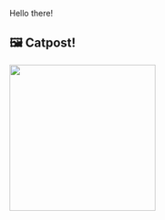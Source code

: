 Hello there!



## 🖼️ Catpost!

<sub>
    <img src="https://cdn2.thecatapi.com/images/MTU2MDg0Ng.jpg" height="256">
</sub>

